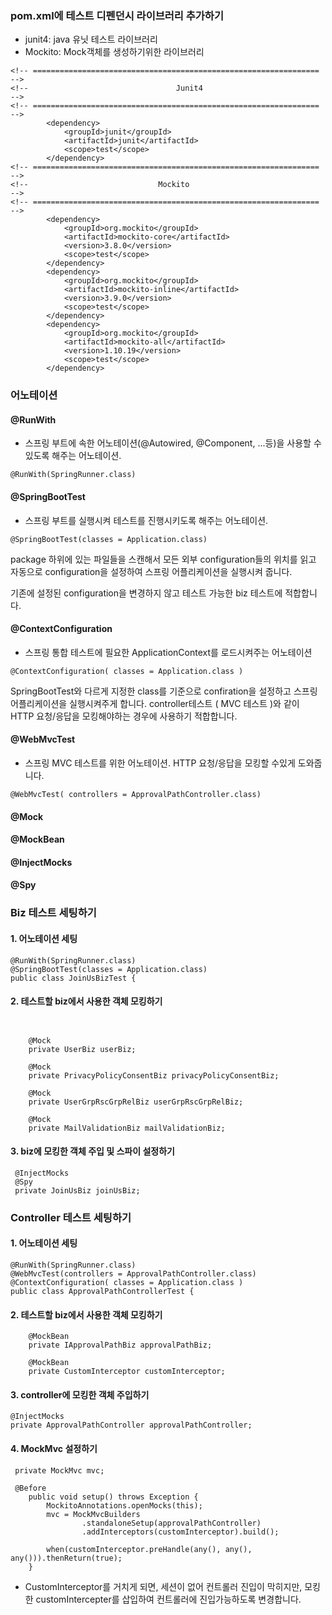 ### pom.xml에 테스트 디펜던시 라이브러리 추가하기

-   junit4: java 유닛 테스트 라이브러리
-   Mockito: Mock객체를 생성하기위한 라이브러리

```
<!-- ================================================================ -->
<!--                                 Junit4                               -->
<!-- ================================================================ -->
        <dependency>
            <groupId>junit</groupId>
            <artifactId>junit</artifactId>
            <scope>test</scope>
        </dependency>
<!-- ================================================================ -->
<!--                             Mockito                               -->
<!-- ================================================================ -->
        <dependency>
            <groupId>org.mockito</groupId>
            <artifactId>mockito-core</artifactId>
            <version>3.8.0</version>
            <scope>test</scope>
        </dependency>
        <dependency>
            <groupId>org.mockito</groupId>
            <artifactId>mockito-inline</artifactId>
            <version>3.9.0</version>
            <scope>test</scope>
        </dependency>
        <dependency>
            <groupId>org.mockito</groupId>
            <artifactId>mockito-all</artifactId>
            <version>1.10.19</version>
            <scope>test</scope>
        </dependency>
```

### 어노테이션

#### @RunWith

-   스프링 부트에 속한 어노테이션(@Autowired, @Component, ...등)을 사용할 수 있도록 해주는 어노테이션.

```
@RunWith(SpringRunner.class)
```

#### @SpringBootTest

-   스프링 부트를 실행시켜 테스트를 진행시키도록 해주는 어노테이션.

```
@SpringBootTest(classes = Application.class)
```

package 하위에 있는 파일들을 스캔해서 모든 외부 configuration들의 위치를 읽고 자동으로 configuration을 설정하여 스프링 어플리케이션을 실행시켜 줍니다.

기존에 설정된 configuration을 변경하지 않고 테스트 가능한 biz 테스트에 적합합니다.

#### @ContextConfiguration

-   스프링 통합 테스트에 필요한 ApplicationContext를 로드시켜주는 어노테이션

```
@ContextConfiguration( classes = Application.class )
```

SpringBootTest와 다르게 지정한 class를 기준으로 confiration을 설정하고 스프링 어플리케이션을 실행시켜주게 합니다. controller테스트 ( MVC 테스트 )와 같이 HTTP 요청/응답을 모킹해야하는 경우에 사용하기 적합합니다.

#### @WebMvcTest

-   스프링 MVC 테스트를 위한 어노테이션. HTTP 요청/응답을 모킹할 수있게 도와줍니다.

```
@WebMvcTest( controllers = ApprovalPathController.class)
```

#### @Mock

#### @MockBean

#### @InjectMocks

#### @Spy

### Biz 테스트 세팅하기

#### 1\. 어노테이션 세팅

```
@RunWith(SpringRunner.class)
@SpringBootTest(classes = Application.class)
public class JoinUsBizTest {
```

#### 2\. 테스트할 biz에서 사용한 객체 모킹하기

```


    @Mock
    private UserBiz userBiz;

    @Mock
    private PrivacyPolicyConsentBiz privacyPolicyConsentBiz;

    @Mock
    private UserGrpRscGrpRelBiz userGrpRscGrpRelBiz;

    @Mock
    private MailValidationBiz mailValidationBiz;
```

#### 3\. biz에 모킹한 객체 주입 및 스파이 설정하기

```
 @InjectMocks
 @Spy
 private JoinUsBiz joinUsBiz;
```

### Controller 테스트 세팅하기

#### 1\. 어노테이션 세팅

```
@RunWith(SpringRunner.class)
@WebMvcTest(controllers = ApprovalPathController.class)
@ContextConfiguration( classes = Application.class )
public class ApprovalPathControllerTest {
```

#### 2\. 테스트할 biz에서 사용한 객체 모킹하기

```
    @MockBean
    private IApprovalPathBiz approvalPathBiz;

    @MockBean
    private CustomInterceptor customInterceptor;
```

#### 3\. controller에 모킹한 객체 주입하기

```
@InjectMocks
private ApprovalPathController approvalPathController;
```

#### 4\. MockMvc 설정하기

```
 private MockMvc mvc;

 @Before
    public void setup() throws Exception {
        MockitoAnnotations.openMocks(this);
        mvc = MockMvcBuilders
                .standaloneSetup(approvalPathController)
                .addInterceptors(customInterceptor).build();

        when(customInterceptor.preHandle(any(), any(), any())).thenReturn(true);
    }

```

-   CustomInterceptor를 거치게 되면, 세션이 없어 컨트롤러 진입이 막히지만, 모킹한 customIntercepter를 삽입하여 컨트롤러에 진입가능하도록 변경합니다.